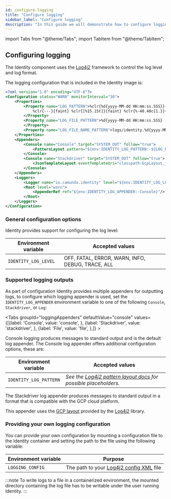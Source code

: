 ```yaml
---
id: configure-logging
title: "Configure logging"
sidebar_label: "Configure logging"
description: "In this guide we will demonstrate how to configure logging in the Identity component"
---
```


import Tabs from "@theme/Tabs";
import TabItem from "@theme/TabItem";

## Configuring logging

The Identity component uses the [Log4j2](https://logging.apache.org/log4j/2.x/) framework to control
the log level and log format.

The logging configuration that is included in the Identity image is:

```xml
<?xml version="1.0" encoding="UTF-8"?>
<Configuration status="WARN" monitorInterval="30">
    <Properties>
        <Property name="LOG_PATTERN">%clr{%d{yyyy-MM-dd HH:mm:ss.SSS}}{faint} %clr{%5p} %clr{${sys:PID}}{magenta}
            %clr{---}{faint} %clr{[%15.15t]}{faint} %clr{%-40.40c{1.}}{cyan} %clr{:}{faint} %m%n%xwEx
        </Property>
        <Property name="LOG_FILE_PATTERN">%d{yyyy-MM-dd HH:mm:ss.SSS} [%thread] %-5level %logger{1.} %enc{%msg}%n
        </Property>
        <Property name="LOG_FILE_NAME_PATTERN">logs/identity.%d{yyyy-MM-dd-mm-ss}.log</Property>
    </Properties>
    <Appenders>
        <Console name="Console" target="SYSTEM_OUT" follow="true">
            <PatternLayout pattern="${env:IDENTITY_LOG_PATTERN:-${LOG_PATTERN}}"/>
        </Console>
        <Console name="Stackdriver" target="SYSTEM_OUT" follow="true">
            <JsonTemplateLayout eventTemplateUri="classpath:GcpLayout.json" locationInfoEnabled="true"/>
        </Console>
    </Appenders>
    <Loggers>
        <Logger name="io.camunda.identity" level="${env:IDENTITY_LOG_LEVEL:-info}"/>
        <Root level="warn">
            <AppenderRef ref="${env:IDENTITY_LOG_APPENDER:-Console}"/>
        </Root>
    </Loggers>
</Configuration>
```

### General configuration options

Identity provides support for configuring the log level:

| Environment variable | Accepted values                                  |
| -------------------- | ------------------------------------------------ |
| `IDENTITY_LOG_LEVEL` | OFF, FATAL, ERROR, WARN, INFO, DEBUG, TRACE, ALL |

### Supported logging outputs

As part of configuration Identity provides multiple appenders for outputting logs, to configure which logging appender
is
used, set the `IDENTITY_LOG_APPENDER` environment variable to one of the following `Console`, `Stackdriver`, or `Log`:

<Tabs groupId="loggingAppenders" defaultValue="console"
values={[{label: 'Console', value: 'console', }, {label: 'Stackdriver', value: 'stackdriver', }, {label: 'File', value: 'file', },]} >
<TabItem value="console">

Console logging produces messages to standard output and is the default log appender. The Console log appender offers
additional
configuration options, these are:

| Environment variable   | Accepted values                                                                                                                           |
| ---------------------- | ----------------------------------------------------------------------------------------------------------------------------------------- |
| `IDENTITY_LOG_PATTERN` | _See the [Log4j2 pattern layout docs](https://logging.apache.org/log4j/2.x/manual/layouts.html#PatternLayout) for possible placeholders._ |

</TabItem>
<TabItem value="stackdriver">

The Stackdriver log appender produces messages to standard output in a format that is compatible with the GCP cloud
platform.

This appender uses
the [GCP layout](https://github.com/apache/logging-log4j2/blob/2.x/log4j-layout-template-json/src/main/resources/GcpLayout.json)
provided by the [Log4j2](https://logging.apache.org/log4j/2.x/manual/) library.

</TabItem>
</Tabs>

### Providing your own logging configuration

You can provide your own configuration by mounting a configuration file to the Identity container and setting the path to the file using the following variable:

| Environment variable | Purpose                                                                                                       |
| -------------------- | ------------------------------------------------------------------------------------------------------------- |
| `LOGGING_CONFIG`     | The path to your [Log4j2 config XML](https://logging.apache.org/log4j/2.x/manual/configuration.html#XML) file |

:::note
To write logs to a file in a containerized environment, the mounted directory containing the log file has to be writable under the user running Identity.
:::
